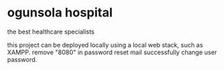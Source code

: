 # ogunsola hospital
the best healthcare specialists


this project can be deployed locally using a local web stack, such as XAMPP.
remove "8080" in password reset mail successfully change user password.